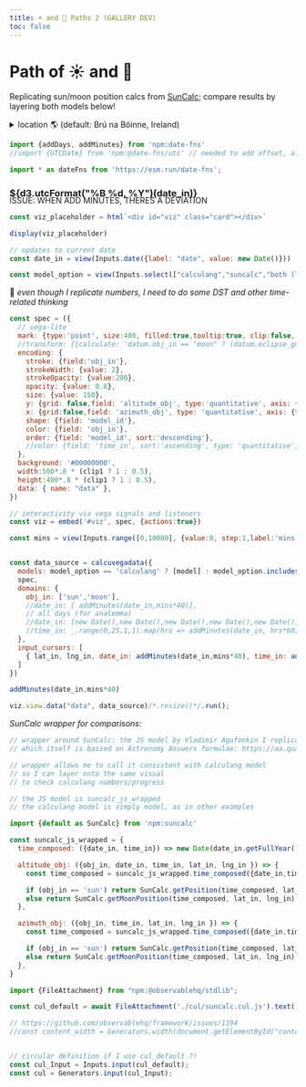 ```yaml
---
title: ☀️ and 🌝 Paths 2 (GALLERY DEV)
toc: false
---
```


<!-- @include: /home/declan/MESSING/GitHub/calculang-develop-with-framework/docs/TEMPLATE.md -->

<div id="content">

# Path of ☀️ and 🌝

Replicating sun/moon position calcs from [SunCalc](https://github.com/mourner/suncalc/tree/master); compare results by layering both models below!
  
<div class="card">
<details><summary>location 🌎 (default: Brú na Bóinne, Ireland)</summary>

```js
//import {location} from './components/location.js'
```

```js
//display(location({value: [14.420917, 50.087008], label: "Position"}))
```

```js echo
const lat_in = view(Inputs.range([-360,360], {label: 'latitude', value: 53.694712}))
const lng_in = view(Inputs.range([-360,360], {label: 'longitude', value: -6.475492}))

const clip1 = view(Inputs.toggle({value:true}))
const clip2 = view(Inputs.toggle())
```

*date below*

</details>
</div>


```js
import {addDays, addMinutes} from 'npm:date-fns'
//import {UTCDate} from 'npm:@date-fns/utc' // needed to add offset, allow for DST
```

```js
import * as dateFns from 'https://esm.run/date-fns';
```

<h3 style="margin-bottom:-20px">${d3.utcFormat("%B %d, %Y")(date_in)}</h3>

ISSUE: WHEN ADD MINUTES, THERES A DEVIATION

```js
const viz_placeholder = html`<div id="viz" class="card"></div>`

display(viz_placeholder)
```

```js
// updates to current date
const date_in = view(Inputs.date({label: "date", value: new Date()}))
```

```js
const model_option = view(Inputs.select(["calculang","suncalc","both (layered)"], {value:"calculang", label: 'models 👀',width:100}))
```

🚧 *even though I replicate numbers, I need to do some DST and other time-related thinking*

```js echo
const spec = ({
  // vega-lite
  mark: {type:'point', size:400, filled:true,tooltip:true, clip:false, strokeWidth:0.2},
  //transform: [{calculate: 'datum.obj_in == "moon" ? (datum.eclipse_guestimate < 0.005 ? "🌚" : "🌝") : "☀️"', as: 'annotation'},{calculate: 'datum.eclipse_guestimate < 0.0016 ? true : false', as: 'eclipse'}],
  encoding: {
    stroke: {field:'obj_in'},
    strokeWidth: {value: 2},
    strokeOpacity: {value:200},
    opacity: {value: 0.8},
    size: {value: 150},
    y: {grid: false,field: 'altitude_obj', type:'quantitative', axis: { values: [0,1], title: 'altitude (rads)'}, scale: {ticks: [0],zero: false, domain: clip2 ? [0,1] : [-1,1.5]}},
    x: {grid:false,field: 'azimuth_obj', type: 'quantitative', axis: {title: 'azimuth (rads)'}, scale: {zero: false, domain: !clip2 ? [-3,3] : [-0.5,2.5]}},
    shape: {field: 'model_id'},
    color: {field: 'obj_in'},
    order: {field: 'model_id', sort:'descending'},
    //color: {field: 'time_in', sort:'ascending', type: 'quantitative', timeUnit: 'hoursminutes', legend:true, scale: {scheme: 'lightmulti'}}
  },
  background: '#00000000',
  width:500*.8 * (clip1 ? 1 : 0.5),
  height:400*.8 * (clip1 ? 1 : 0.5),
  data: { name: "data" },
})

// interactivity via vega signals and listeners
const viz = embed('#viz', spec, {actions:true})
```


```js echo
const mins = view(Inputs.range([0,10000], {value:0, step:1,label:'mins'}))
```

```js

const data_source = calcuvegadata({
  models: model_option == 'calculang' ? [model] : model_option.includes('both') ? [model, suncalc_js_wrapped] : [suncalc_js_wrapped],
  spec,
  domains: {
    obj_in: ['sun','moon'],
    //date_in: [ addMinutes(date_in,mins*40)],
    // all days (for analemma)
    //date_in: [new Date(),new Date(),new Date(),new Date(),new Date(),new Date(),new Date(),new Date(), ..._.range(0,365+1, 5).map(d => addDays(date_in, d))/*, ..._.range(1,121).map(d => addDays(date_in, -d))*/],//[new Date()],//[new Date(),new Date(),new Date(),new Date(),new Date(),new Date(),new Date(),new Date(), ..._.range(0,365+1, 5).map(d => addDays(date_in, d))/*, ..._.range(1,121).map(d => addDays(date_in, -d))*/],
    //time_in: _.range(0,25.1,1).map(hrs => addMinutes(date_in, hrs*60))
  },
  input_cursors: [
    { lat_in, lng_in, date_in: addMinutes(date_in,mins*40), time_in: addMinutes(date_in,mins*40) }
  ]
})
```

```js
addMinutes(date_in,mins*40)
```

```js echo
viz.view.data("data", data_source)/*.resize()*/.run();
```

*SunCalc wrapper for comparisons:*

```js echo
// wrapper around SunCalc: the JS model by Vladimir Agafonkin I replicate
// which itself is bassed on Astronomy Answers formulae: https://aa.quae.nl/en/reken/hemelpositie.html

// wrapper allows me to call it consistent with calculang model
// so I can layer onto the same visual
// to check calculang numbers/progress

// the JS model is suncalc_js_wrapped
// the calculang model is simply model, as in other examples

import {default as SunCalc} from 'npm:suncalc'

const suncalc_js_wrapped = {
  time_composed: ({date_in, time_in}) => new Date(date_in.getFullYear(), date_in.getMonth(), date_in.getDate(), time_in.getHours(), time_in.getMinutes(), time_in.getSeconds()),

  altitude_obj: ({obj_in, date_in, time_in, lat_in, lng_in }) => {
    const time_composed = suncalc_js_wrapped.time_composed({date_in,time_in});

    if (obj_in == 'sun') return SunCalc.getPosition(time_composed, lat_in, lng_in).altitude
    else return SunCalc.getMoonPosition(time_composed, lat_in, lng_in).altitude
  },

  azimuth_obj: ({obj_in, time_in, lat_in, lng_in }) => {
    const time_composed = suncalc_js_wrapped.time_composed({date_in,time_in});

    if (obj_in == 'sun') return SunCalc.getPosition(time_composed, lat_in, lng_in).azimuth
    else return SunCalc.getMoonPosition(time_composed, lat_in, lng_in).azimuth
  },
}
```

</div>
</div>


</div><!-- close tag started in template -->

```js
import {FileAttachment} from "npm:@observablehq/stdlib";

const cul_default = await FileAttachment('./cul/suncalc.cul.js').text()
```

```js
// https://github.com/observablehq/framework/issues/1194
//const content_width = Generators.width(document.getElementById("content2")); // keep as a generator for reactivity


// circular definition if I use cul_default ?!
const cul_Input = Inputs.input(cul_default);
const cul = Generators.input(cul_Input);
```
